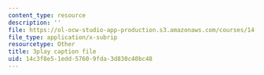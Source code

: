 ```yaml
---
content_type: resource
description: ''
file: https://ol-ocw-studio-app-production.s3.amazonaws.com/courses/14-772-development-economics-macroeconomics-spring-2013/14c3f8e51edd57609fda3d830c40bc48_MR_Dwrf9yII.vtt
file_type: application/x-subrip
resourcetype: Other
title: 3play caption file
uid: 14c3f8e5-1edd-5760-9fda-3d830c40bc48
---
```


